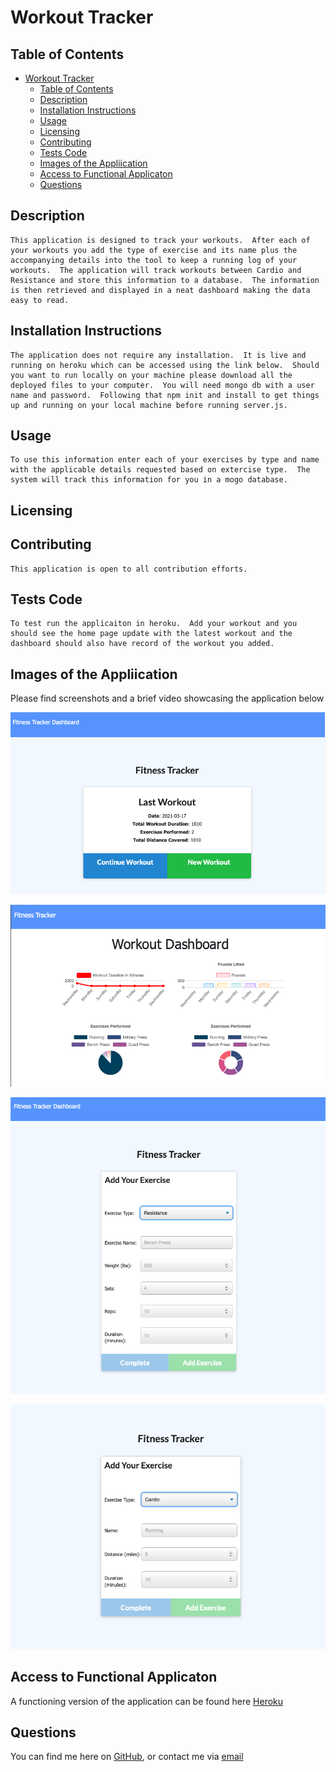
# Workout Tracker 
  


## Table of Contents 
- [Workout Tracker](#workout-tracker)
  - [Table of Contents](#table-of-contents)
  - [Description](#description)
  - [Installation Instructions](#installation-instructions)
  - [Usage](#usage)
  - [Licensing](#licensing)
  - [Contributing](#contributing)
  - [Tests Code](#tests-code)
  - [Images of the Appliication](#images-of-the-appliication)
  - [Access to Functional Applicaton](#access-to-functional-applicaton)
  - [Questions](#questions)
    
## Description
    This application is designed to track your workouts.  After each of your workouts you add the type of exercise and its name plus the accompanying details into the tool to keep a running log of your workouts.  The application will track workouts between Cardio and Resistance and store this information to a database.  The information is then retrieved and displayed in a neat dashboard making the data easy to read.
    
## Installation Instructions 
    The application does not require any installation.  It is live and running on heroku which can be accessed using the link below.  Should you want to run locally on your machine please download all the deployed files to your computer.  You will need mongo db with a user name and password.  Following that npm init and install to get things up and running on your local machine before running server.js.

## Usage
    To use this information enter each of your exercises by type and name with the applicable details requested based on extercise type.  The system will track this information for you in a mogo database.
    
## Licensing
      

    
## Contributing
    This application is open to all contribution efforts.
    
## Tests Code
    To test run the applicaiton in heroku.  Add your workout and you should see the home page update with the latest workout and the dashboard should also have record of the workout you added.




## Images of the Appliication
Please find screenshots and a brief video showcasing the application below

![WorkoutTracker Application](/assets/../Assets/images/ftHome.png)

![WorkoutTracker Application - Dashboard](/assets/../Assets/images/ftDash.png)

![WorkoutTracker Application - Adding Exercise](/assets/../Assets/images/ftAddExercise.png)

![WorkoutTracker Application - Adding Another Exercise](/assets/../Assets/images/ftAddExercise2.png)






## Access to Functional Applicaton

A functioning version of the application can be found here [Heroku](https://bthburgerapp.herokuapp.com)




    
## Questions
    
You can find me here on [GitHub](http://github.com/daze77), or contact me via [email](mailto:daze77@gmail.com)  
    